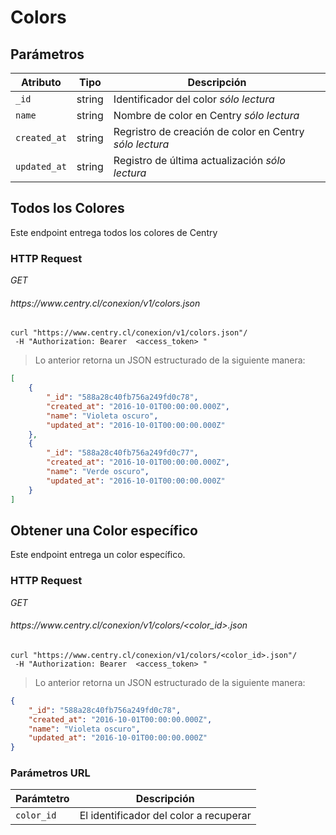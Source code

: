 # Colors

## Parámetros

| Atributo     | Tipo   | Descripción                                                                           |
| ------------ | ------ | ------------------------------------------------------------------------------------- |
| `_id`        | string | Identificador del color <i class="label label-info">sólo lectura</i>                  |
| `name`       | string | Nombre de color en Centry <i class="label label-info">sólo lectura</i>                |
| `created_at` | string | Regristro de creación de color en Centry <i class="label label-info">sólo lectura</i> |
| `updated_at` | string | Registro de última actualización <i class="label label-info">sólo lectura</i>         |

## Todos los Colores

Este endpoint entrega todos los colores de Centry

### HTTP Request

<div class="api-endpoint">
  <div class="endpoint-data">
    <i class="label label-get">GET</i>
    <h6> https://www.centry.cl/conexion/v1/colors.json </h6>
  </div>
</div>

```shell
curl "https://www.centry.cl/conexion/v1/colors.json"/
 -H "Authorization: Bearer  <access_token> "
```

> Lo anterior retorna un JSON estructurado de la siguiente manera:

```json
[
    {
        "_id": "588a28c40fb756a249fd0c78",
        "created_at": "2016-10-01T00:00:00.000Z",
        "name": "Violeta oscuro",
        "updated_at": "2016-10-01T00:00:00.000Z"
    },
    {
        "_id": "588a28c40fb756a249fd0c77",
        "created_at": "2016-10-01T00:00:00.000Z",
        "name": "Verde oscuro",
        "updated_at": "2016-10-01T00:00:00.000Z"
    }
]

```

## Obtener una Color específico

Este endpoint entrega un color específico.

### HTTP Request

<div class="api-endpoint">
  <div class="endpoint-data">
    <i class="label label-get">GET</i>
    <h6> https://www.centry.cl/conexion/v1/colors/&lt;color_id&gt;.json </h6>
  </div>
</div>

```shell
curl "https://www.centry.cl/conexion/v1/colors/<color_id>.json"/
 -H "Authorization: Bearer  <access_token> "
```

> Lo anterior retorna un JSON estructurado de la siguiente manera:

```json
{
    "_id": "588a28c40fb756a249fd0c78",
    "created_at": "2016-10-01T00:00:00.000Z",
    "name": "Violeta oscuro",
    "updated_at": "2016-10-01T00:00:00.000Z"
}
```

### Parámetros URL

Parámtetro | Descripción
---------- | --------------------------------------
`color_id` | El identificador del color a recuperar
